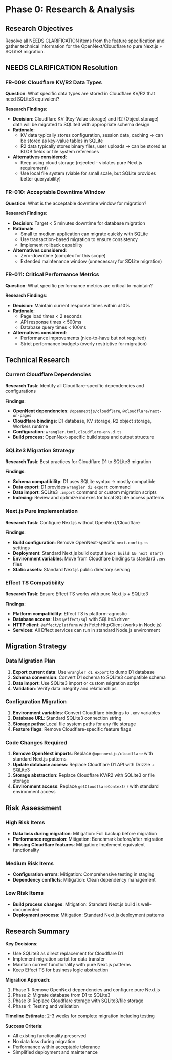 # Phase 0: Research & Analysis

## Research Objectives
Resolve all NEEDS CLARIFICATION items from the feature specification and gather technical information for the OpenNext/Cloudflare to pure Next.js + SQLite3 migration.

## NEEDS CLARIFICATION Resolution

### FR-009: Cloudflare KV/R2 Data Types
**Question**: What specific data types are stored in Cloudflare KV/R2 that need SQLite3 equivalent?

**Research Findings**:
- **Decision**: Cloudflare KV (Key-Value storage) and R2 (Object storage) data will be migrated to SQLite3 with appropriate schema design
- **Rationale**: 
  - KV data typically stores configuration, session data, caching → can be stored as key-value tables in SQLite
  - R2 data typically stores binary files, user uploads → can be stored as BLOB fields or file system references
- **Alternatives considered**: 
  - Keep using cloud storage (rejected - violates pure Next.js requirement)
  - Use local file system (viable for small scale, but SQLite provides better queryability)

### FR-010: Acceptable Downtime Window
**Question**: What is the acceptable downtime window for migration?

**Research Findings**:
- **Decision**: Target < 5 minutes downtime for database migration
- **Rationale**: 
  - Small to medium application can migrate quickly with SQLite
  - Use transaction-based migration to ensure consistency
  - Implement rollback capability
- **Alternatives considered**: 
  - Zero-downtime (complex for this scope)
  - Extended maintenance window (unnecessary for SQLite migration)

### FR-011: Critical Performance Metrics
**Question**: What specific performance metrics are critical to maintain?

**Research Findings**:
- **Decision**: Maintain current response times within ±10%
- **Rationale**: 
  - Page load times < 2 seconds
  - API response times < 500ms
  - Database query times < 100ms
- **Alternatives considered**: 
  - Performance improvements (nice-to-have but not required)
  - Strict performance budgets (overly restrictive for migration)

## Technical Research

### Current Cloudflare Dependencies
**Research Task**: Identify all Cloudflare-specific dependencies and configurations

**Findings**:
- **OpenNext dependencies**: `@opennextjs/cloudflare`, `@cloudflare/next-on-pages`
- **Cloudflare bindings**: D1 database, KV storage, R2 object storage, Workers runtime
- **Configuration**: `wrangler.toml`, `cloudflare-env.d.ts`
- **Build process**: OpenNext-specific build steps and output structure

### SQLite3 Migration Strategy
**Research Task**: Best practices for Cloudflare D1 to SQLite3 migration

**Findings**:
- **Schema compatibility**: D1 uses SQLite syntax → mostly compatible
- **Data export**: D1 provides `wrangler d1 export` command
- **Data import**: SQLite3 `.import` command or custom migration scripts
- **Indexing**: Review and optimize indexes for local SQLite access patterns

### Next.js Pure Implementation
**Research Task**: Configure Next.js without OpenNext/Cloudflare

**Findings**:
- **Build configuration**: Remove OpenNext-specific `next.config.ts` settings
- **Deployment**: Standard Next.js build output (`next build && next start`)
- **Environment variables**: Move from Cloudflare bindings to standard `.env` files
- **Static assets**: Standard Next.js public directory serving

### Effect TS Compatibility
**Research Task**: Ensure Effect TS works with pure Next.js + SQLite3

**Findings**:
- **Platform compatibility**: Effect TS is platform-agnostic
- **Database access**: Use `@effect/sql` with SQLite3 driver
- **HTTP client**: `@effect/platform` with FetchHttpClient (works in Node.js)
- **Services**: All Effect services can run in standard Node.js environment

## Migration Strategy

### Data Migration Plan
1. **Export current data**: Use `wrangler d1 export` to dump D1 database
2. **Schema conversion**: Convert D1 schema to SQLite3 compatible schema
3. **Data import**: Use SQLite3 import or custom migration script
4. **Validation**: Verify data integrity and relationships

### Configuration Migration
1. **Environment variables**: Convert Cloudflare bindings to `.env` variables
2. **Database URL**: Standard SQLite3 connection string
3. **Storage paths**: Local file system paths for any file storage
4. **Feature flags**: Remove Cloudflare-specific feature flags

### Code Changes Required
1. **Remove OpenNext imports**: Replace `@opennextjs/cloudflare` with standard Next.js patterns
2. **Update database access**: Replace Cloudflare D1 API with Drizzle + SQLite3
3. **Storage abstraction**: Replace Cloudflare KV/R2 with SQLite3 or file storage
4. **Environment access**: Replace `getCloudflareContext()` with standard environment access

## Risk Assessment

### High Risk Items
- **Data loss during migration**: Mitigation: Full backup before migration
- **Performance regression**: Mitigation: Benchmark before/after migration
- **Missing Cloudflare features**: Mitigation: Implement equivalent functionality

### Medium Risk Items
- **Configuration errors**: Mitigation: Comprehensive testing in staging
- **Dependency conflicts**: Mitigation: Clean dependency management

### Low Risk Items
- **Build process changes**: Mitigation: Standard Next.js build is well-documented
- **Deployment process**: Mitigation: Standard Next.js deployment patterns

## Research Summary

**Key Decisions**:
- Use SQLite3 as direct replacement for Cloudflare D1
- Implement migration script for data transfer
- Maintain current functionality with pure Next.js patterns
- Keep Effect TS for business logic abstraction

**Migration Approach**:
1. Phase 1: Remove OpenNext dependencies and configure pure Next.js
2. Phase 2: Migrate database from D1 to SQLite3
3. Phase 3: Replace Cloudflare storage with SQLite3/file storage
4. Phase 4: Testing and validation

**Timeline Estimate**: 2-3 weeks for complete migration including testing

**Success Criteria**:
- All existing functionality preserved
- No data loss during migration
- Performance within acceptable tolerance
- Simplified deployment and maintenance